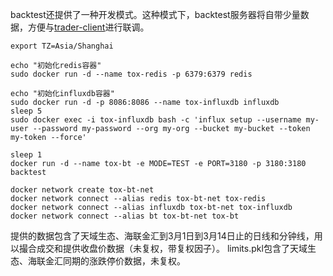backtest还提供了一种开发模式。这种模式下，backtest服务器将自带少量数据，方便与[trader-client](https://zillionare.github.io/trader-client/)进行联调。
```console
export TZ=Asia/Shanghai

echo "初始化redis容器"
sudo docker run -d --name tox-redis -p 6379:6379 redis

echo "初始化influxdb容器"
sudo docker run -d -p 8086:8086 --name tox-influxdb influxdb
sleep 5
sudo docker exec -i tox-influxdb bash -c 'influx setup --username my-user --password my-password --org my-org --bucket my-bucket --token my-token --force'

sleep 1
docker run -d --name tox-bt -e MODE=TEST -e PORT=3180 -p 3180:3180 backtest

docker network create tox-bt-net
docker network connect --alias redis tox-bt-net tox-redis
docker network connect --alias influxdb tox-bt-net tox-influxdb
docker network connect --alias bt tox-bt-net tox-bt
```

提供的数据包含了天域生态、海联金汇到3月1日到3月14日止的日线和分钟线，用以撮合成交和提供收盘价数据（未复权，带复权因子）。
limits.pkl包含了天域生态、海联金汇同期的涨跌停价数据，未复权。
